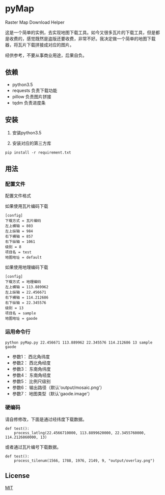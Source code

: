 # pyMap
Raster Map Download Helper

这是一个简单的实例，去实现地图下载工具。如今又很多瓦片的下载工具，但是都是收费的，感觉既然是盗版还要收费，非常不好。我决定做一个简单的地图下载器，将瓦片下载拼接成对应的图片。

经供参考，不要从事商业用途，后果自负。

## 依赖

- python3.5
- requests 负责下载功能
- pillow 负责图片拼接
- tqdm 负责进度条

## 安装

1. 安装python3.5

2. 安装对应的第三方库

```
pip install -r requirement.txt
```

## 用法

### 配置文件

配置文件格式

如果使用瓦片编码下载

```
[config]
下载方式 = 瓦片编码
左上横轴 = 803
左上纵轴 = 984
右下横轴 = 857
右下纵轴 = 1061
级别 = 8
项目名 = test
地图地址 = default
```

如果使用地理编码下载

```
[config]
下载方式 = 地理编码
左上横轴 = 113.889962
左上纵轴 = 22.456671
右下横轴 = 114.212686
右下纵轴 = 22.345576
级别 = 13
项目名 = sample
地图地址 = gaode
```


### 运用命令行

```
python pyMap.py 22.456671 113.889962 22.345576 114.212686 13 sample gaode
```

- 参数1： 西北角纬度
- 参数2： 西北角经度
- 参数3： 东南角纬度
- 参数4： 东南角经度
- 参数5： 比例尺级别
- 参数6： 输出路径（默认'output/mosaic.png'）
- 参数7： 地图类型（默认'gaode.image'）

### 硬编码

请自修修改，下面是通过经纬度下载数据。

```
def test():
    process_latlng(22.4566710000, 113.8899620000, 22.3455760000, 114.2126860000, 13)
```

或者通过瓦片编号下载数据。

```
def test():
    process_tilenum(1566, 1788, 1976, 2149, 9, "output/overlay.png")
```

## License

[MIT](LICENSE)
